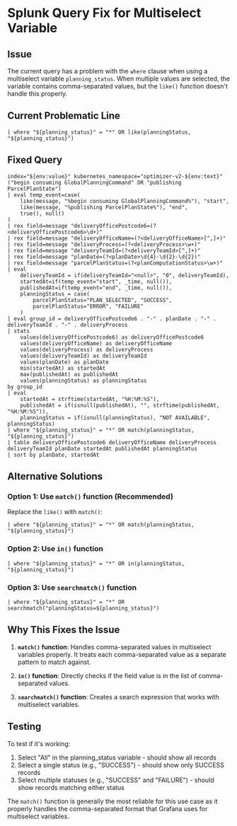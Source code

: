 # Splunk Query Fix for Multiselect Variable

## Issue
The current query has a problem with the `where` clause when using a multiselect variable `planning_status`. When multiple values are selected, the variable contains comma-separated values, but the `like()` function doesn't handle this properly.

## Current Problematic Line
```splunk
| where "${planning_status}" = "*" OR like(planningStatus, "${planning_status}")
```

## Fixed Query
```splunk
index="${env:value}" kubernetes_namespace="optimizer-v2-${env:text}"
("begin consuming GlobalPlanningCommand" OR "publishing ParcelPlanState")
| eval temp_event=case(
    like(message, "%begin consuming GlobalPlanningCommand%"), "start",
    like(message, "%publishing ParcelPlanState%"), "end",
    true(), null()
)
| rex field=message "deliveryOfficePostcode6=(?<deliveryOfficePostcode6>\d+)"
| rex field=message "deliveryOfficeName=(?<deliveryOfficeName>[^,]+)"
| rex field=message "deliveryProcess=(?<deliveryProcess>\w+)"
| rex field=message "deliveryTeamId=(?<deliveryTeamId>[^,]+)"
| rex field=message "planDate=(?<planDate>\d{4}-\d{2}-\d{2})"
| rex field=message "parcelPlanStatus=(?<planComputationStatus>\w+)"
| eval 
    deliveryTeamId = if(deliveryTeamId="<null>", "0", deliveryTeamId),
    startedAt=if(temp_event="start", _time, null()),
    publishedAt=if(temp_event="end", _time, null()),
    planningStatus = case(
        parcelPlanStatus="PLAN_SELECTED", "SUCCESS",
        parcelPlanStatus="ERROR", "FAILURE"
    )
| eval group_id = deliveryOfficePostcode6 . "-" . planDate . "-" . deliveryTeamId . "-" . deliveryProcess
| stats 
    values(deliveryOfficePostcode6) as deliveryOfficePostcode6
    values(deliveryOfficeName) as deliveryOfficeName
    values(deliveryProcess) as deliveryProcess
    values(deliveryTeamId) as deliveryTeamId
    values(planDate) as planDate
    min(startedAt) as startedAt
    max(publishedAt) as publishedAt
    values(planningStatus) as planningStatus
by group_id
| eval 
    startedAt = strftime(startedAt, "%H:%M:%S"),
    publishedAt = if(isnull(publishedAt), "", strftime(publishedAt, "%H:%M:%S")),
    planningStatus = if(isnull(planningStatus), "NOT AVAILABLE", planningStatus)
| where "${planning_status}" = "*" OR match(planningStatus, "${planning_status}")
| table deliveryOfficePostcode6 deliveryOfficeName deliveryProcess deliveryTeamId planDate startedAt publishedAt planningStatus
| sort by planDate, startedAt
```

## Alternative Solutions

### Option 1: Use `match()` function (Recommended)
Replace the `like()` with `match()`:
```splunk
| where "${planning_status}" = "*" OR match(planningStatus, "${planning_status}")
```

### Option 2: Use `in()` function
```splunk
| where "${planning_status}" = "*" OR in(planningStatus, "${planning_status}")
```

### Option 3: Use `searchmatch()` function
```splunk
| where "${planning_status}" = "*" OR searchmatch("planningStatus=${planning_status}")
```

## Why This Fixes the Issue

1. **`match()` function**: Handles comma-separated values in multiselect variables properly. It treats each comma-separated value as a separate pattern to match against.

2. **`in()` function**: Directly checks if the field value is in the list of comma-separated values.

3. **`searchmatch()` function**: Creates a search expression that works with multiselect variables.

## Testing
To test if it's working:
1. Select "All" in the planning_status variable - should show all records
2. Select a single status (e.g., "SUCCESS") - should show only SUCCESS records
3. Select multiple statuses (e.g., "SUCCESS" and "FAILURE") - should show records matching either status

The `match()` function is generally the most reliable for this use case as it properly handles the comma-separated format that Grafana uses for multiselect variables.